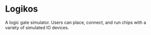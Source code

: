 # Logikos

A logic gate simulator. Users can place, connect, and run chips with a variety of simulated IO devices.